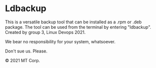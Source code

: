 # Ldbackup


This is a versatile backup tool that can be installed as a .rpm or .deb package. The tool can be used from the terminal by entering "ldbackup". Created by group 3, Linux Devops 2021.

We bear no responsibility for your system, whatsoever.


Don't sue us. Please.

© 2021 MT Corp.



